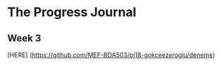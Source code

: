 # The Progress Journal

## Week 3 
[HERE] (https://github.com/MEF-BDA503/pj18-gokceezeroglu/deneme)
